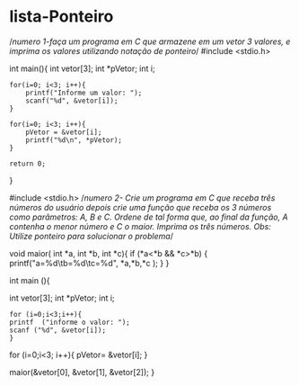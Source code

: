 # lista-Ponteiro
/*numero 1-faça um programa em C que armazene em um vetor 3 valores, e imprima os valores utilizando notação de ponteiro*/
#include <stdio.h>

int main(){
	int vetor[3];
	int *pVetor;
	int i;
	
	for(i=0; i<3; i++){
		printf("Informe um valor: ");
		scanf("%d", &vetor[i]);
	}
	
	for(i=0; i<3; i++){
		pVetor = &vetor[i];
		printf("%d\n", *pVetor);
	}
	
	return 0;
}


#include <stdio.h>
/*numero 2- Crie um programa em C que receba três números do usuário depois crie uma função que receba os 3 números como parâmetros: 
A, B e C. Ordene de tal forma que, ao final da função, A contenha o menor número e C o maior. 
Imprima os três números. Obs: Utilize ponteiro para solucionar o problema*/

void maior( int *a, int *b, int *c){
	if (*a<*b && *c>*b)
	{
		printf("a=%d\tb=%d\tc=%d", *a,*b,*c );
	}
}

int main (){
	
int  vetor[3];
	int *pVetor;
	int i;
	
	for (i=0;i<3;i++){
	printf 	("informe o valor: ");
	scanf ("%d", &vetor[i]);		
	}
	
   for (i=0;i<3; i++){
   pVetor= &vetor[i];
	}

maior(&vetor[0], &vetor[1], &vetor[2]);
}

